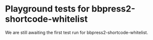 # Playground tests for bbpress2-shortcode-whitelist
We are still awaiting the first test run for bbpress2-shortcode-whitelist.
